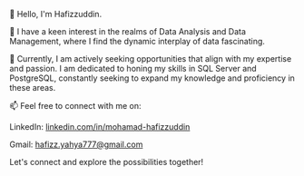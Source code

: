 👋 Hello, I'm Hafizzuddin.

👀 I have a keen interest in the realms of Data Analysis and Data Management, where I find the dynamic interplay of data fascinating.

🌱 Currently, I am actively seeking opportunities that align with my expertise and passion. I am dedicated to honing my skills in SQL Server and PostgreSQL, constantly seeking to expand my knowledge and proficiency in these areas.

📫 Feel free to connect with me on:

LinkedIn: [linkedin.com/in/mohamad-hafizzuddin](http://www.linkedin.com/in/mohamad-hafizzuddin)

Gmail: hafizz.yahya777@gmail.com

Let's connect and explore the possibilities together!

  





<!---
hfzzddn/hfzzddn is a ✨ special ✨ repository because its `README.md` (this file) appears on your GitHub profile.
You can click the Preview link to take a look at your changes.
--->

